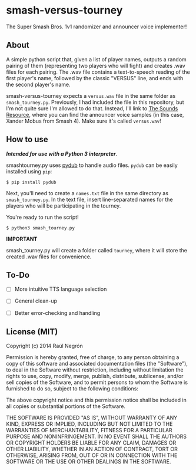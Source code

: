 smash-versus-tourney
===================

The Super Smash Bros. 1v1 randomizer and announcer voice implementer!

## About

A simple python script that, given a list of player names, outputs a random pairing of them (representing two players who will fight) and creates .wav files for each pairing. The .wav file contains a text-to-speech reading of the first player's name, followed by the classic "VERSUS" line, and ends with the second player's name.

smash-versus-tourney expects a `versus.wav` file in the same folder as `smash_tourney.py`. Previously, I
had included the file in this repository, but I'm not quite sure I'm allowed to do that. Instead, I'll link to
[The Sounds Resource](http://www.sounds-resource.com/3ds/supersmashbrosfornintendo3ds/sound/3535/), where you can find the announcer voice samples (in this case, Xander Mobus from Smash 4). Make sure it's called `versus.wav`!

## How to use

_**Intended for use with a Python 3 interpreter**_.

smashtourney.py uses [pydub](https://github.com/jiaaro/pydub/) to handle audio files. `pydub` can be easily installed using `pip`:

`$ pip install pydub`

Next, you'll need to create a `names.txt` file in the same directory as `smash_tourney.py`. In the text file, insert line-separated names for the players who will be participating in the tourney.


You're ready to run the script!

`$ python3 smash_tourney.py`

**IMPORTANT**

smash_tourney.py will create a folder called `tourney`, where it will store the created .wav files for convenience.

## To-Do
- [ ] More intuitive TTS language selection
- [ ] General clean-up
- [ ] Better error-checking and handling


## License (MIT)

Copyright (c) 2014 Raúl Negrón

Permission is hereby granted, free of charge, to any person obtaining a copy
of this software and associated documentation files (the "Software"), to deal
in the Software without restriction, including without limitation the rights
to use, copy, modify, merge, publish, distribute, sublicense, and/or sell
copies of the Software, and to permit persons to whom the Software is
furnished to do so, subject to the following conditions:

The above copyright notice and this permission notice shall be included in
all copies or substantial portions of the Software.

THE SOFTWARE IS PROVIDED "AS IS", WITHOUT WARRANTY OF ANY KIND, EXPRESS OR
IMPLIED, INCLUDING BUT NOT LIMITED TO THE WARRANTIES OF MERCHANTABILITY,
FITNESS FOR A PARTICULAR PURPOSE AND NONINFRINGEMENT. IN NO EVENT SHALL THE
AUTHORS OR COPYRIGHT HOLDERS BE LIABLE FOR ANY CLAIM, DAMAGES OR OTHER
LIABILITY, WHETHER IN AN ACTION OF CONTRACT, TORT OR OTHERWISE, ARISING FROM,
OUT OF OR IN CONNECTION WITH THE SOFTWARE OR THE USE OR OTHER DEALINGS IN
THE SOFTWARE.
